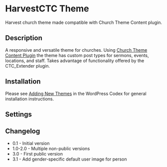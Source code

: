 HarvestCTC Theme
=========================

Harvest church theme made compatible with Church Theme Content plugin.

Description
-----------

A responsive and versatile theme for churches. Using [Church Theme Content Plugin](http://wordpress.org/plugins/church-theme-content) the theme has custom post types for sermons, events, locations, and staff. Takes advantage of functionality offered by the CTC_Extender plugin. 

Installation
------------

Please see [Adding New Themes](http://codex.wordpress.org/Themes#Adding_New_Themes) in the WordPress Codex for general installation instructions.

Settings
--------

Changelog
---------

* 0.1 - Initial version
* 1.0-2.0 - Multiple non-public versions
* 3.0 - First public version
* 3.1 - Add gender-specific default user image for person
